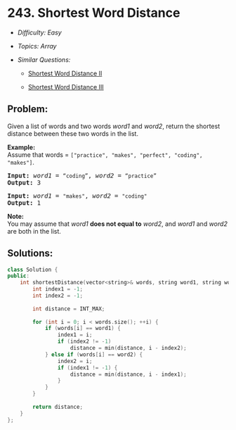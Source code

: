 # 243. Shortest Word Distance

* *Difficulty: Easy*

* *Topics: Array*

* *Similar Questions:*

  * [Shortest Word Distance II](shortest-word-distance-ii.md)

  * [Shortest Word Distance III](shortest-word-distance-iii.md)

## Problem:

<p>Given a list of words and two words <em>word1</em> and <em>word2</em>, return the shortest distance between these two words in the list.</p>

<p><strong>Example:</strong><br />
Assume that words = <code>[&quot;practice&quot;, &quot;makes&quot;, &quot;perfect&quot;, &quot;coding&quot;, &quot;makes&quot;]</code>.</p>

<pre>
<b>Input:</b> <em>word1</em> = <code>&ldquo;coding&rdquo;</code>, <em>word2</em> = <code>&ldquo;practice&rdquo;</code>
<b>Output:</b> 3
</pre>

<pre>
<b>Input:</b> <em>word1</em> = <code>&quot;makes&quot;</code>, <em>word2</em> = <code>&quot;coding&quot;</code>
<b>Output:</b> 1
</pre>

<p><strong>Note:</strong><br />
You may assume that <em>word1</em> <strong>does not equal to</strong> <em>word2</em>, and <em>word1</em> and <em>word2</em> are both in the list.</p>

## Solutions:

```c++
class Solution {
public:
    int shortestDistance(vector<string>& words, string word1, string word2) {
        int index1 = -1;
        int index2 = -1;
        
        int distance = INT_MAX;
        
        for (int i = 0; i < words.size(); ++i) {
            if (words[i] == word1) {
                index1 = i;
                if (index2 != -1)
                    distance = min(distance, i - index2);
            } else if (words[i] == word2) {
                index2 = i;
                if (index1 != -1) {
                    distance = min(distance, i - index1);
                }
            }
        }
        
        return distance;
    }
};
```
